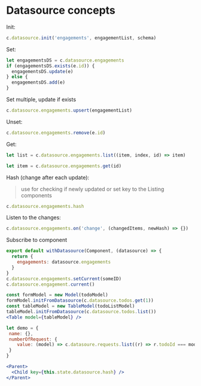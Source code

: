 # Datasource concepts
Init:

```js
c.datasource.init('engagements', engagementList, schema)
```

Set:

```js
let engagementsDS = c.datasource.engagements
if (engagementsDS.exists(e.id)) {
  engagementsDS.update(e)
} else {
  engagementsDS.add(e)
}
```

Set multiple, update if exists

```js
c.datasource.engagements.upsert(engagementList)
```

Unset:

```js
c.datasource.engagements.remove(e.id)
```

Get:

```js
let list = c.datasource.engagements.list((item, index, id) => item)

let item = c.datasource.engagements.get(id)
```

Hash (change after each update):

> use for checking if newly updated or set key to the Listing components

```js
c.datasource.engagements.hash
```

Listen to the changes:

```js
c.datasource.engagements.on('change', (changedItems, newHash) => {})
```

Subscribe to component

```jsx
export default withDatasource(Component, (datasource) => {
  return {
    engagements: datasource.engagements
  }
}
c.datasource.engagements.setCurrent(someID)
c.datasource.engagement.current()
```

```jsx
const formModel = new Model(todoModel)
formModel.initFromDatasource(c.datasource.todos.get(1))
const tableModel = new TableModel(todoListModel)
tableModel.initFromDatasource(c.datasource.todos.list())
<Table model={tableModel} />

let demo = {
 name: {},
 numberOfRequest: {
    value: (model) => c.datasoure.requests.list((r) => r.todoId === model.id).length
 }
}

<Parent>
  <Child key={this.state.datasource.hash} />
</Parent>
```
